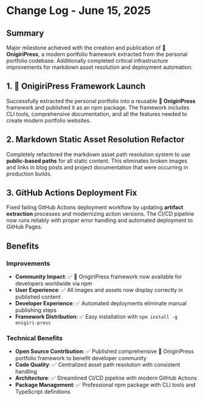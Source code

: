 <!-- 
FORMATTING REQUIREMENTS:
1. Maintain proper heading hierarchy:
   - Level 1 (#): Document title only (# Change Log - June 15, 2025)
   - Level 2 (##): Major sections and numbered changes
     * Top-level sections: ## Summary, ## Benefits, ## Next Steps
     * Numbered changes: ## 1. Feature/Fix Title, ## 2. Another Change, etc.
   - Level 3 (###): Subsections within major sections
     * Under Benefits: ### Improvements, ### Technical Benefits
     * Can be used for detailed breakdowns within numbered changes if needed
   - Level 4 (####): Minor details if needed for deeper analysis

2. Required structure:
   - ## Summary: Brief overview of the day's development work
   - Numbered changes: ## 1., ## 2., etc. with concise but comprehensive descriptions
   - ## Benefits: Organized into ### Improvements and ### Technical Benefits
   - ## Next Steps: Numbered list with Immediate, Short-term, and Long-term priorities

3. Content guidelines:
   - Use bold (**text**) for important terms, file names, and key concepts
   - Include checkmarks (✅) for completed items and measurable results
   - Keep descriptions concise but comprehensive for stakeholder communication
   - Focus on user-facing changes and business impact
   - Maintain consistency with corresponding developer log entries
-->
# Change Log - June 15, 2025

## Summary
Major milestone achieved with the creation and publication of **🍙 OnigiriPress**, a modern portfolio framework extracted from the personal portfolio codebase. Additionally completed critical infrastructure improvements for markdown asset resolution and deployment automation.

<!-- Changes Made -->

## 1. 🍙 OnigiriPress Framework Launch
Successfully extracted the personal portfolio into a reusable **🍙 OnigiriPress** framework and published it as an npm package. The framework includes CLI tools, comprehensive documentation, and all the features needed to create modern portfolio websites.

## 2. Markdown Static Asset Resolution Refactor
Completely refactored the markdown asset path resolution system to use **public-based paths** for all static content. This eliminates broken images and links in blog posts and project documentation that were occurring in production builds.

## 3. GitHub Actions Deployment Fix
Fixed failing GitHub Actions deployment workflow by updating **artifact extraction** processes and modernizing action versions. The CI/CD pipeline now runs reliably with proper error handling and automated deployment to GitHub Pages.

## Benefits

### Improvements
- **Community Impact**: ✅ 🍙 OnigiriPress framework now available for developers worldwide via npm
- **User Experience**: ✅ All images and assets now display correctly in published content
- **Developer Experience**: ✅ Automated deployments eliminate manual publishing steps
- **Framework Distribution**: ✅ Easy installation with `npm install -g onigiri-press`

### Technical Benefits
- **Open Source Contribution**: ✅ Published comprehensive 🍙 OnigiriPress portfolio framework to benefit developer community
- **Code Quality**: ✅ Centralized asset path resolution with consistent handling
- **Architecture**: ✅ Streamlined CI/CD pipeline with modern GitHub Actions
- **Package Management**: ✅ Professional npm package with CLI tools and TypeScript definitions


